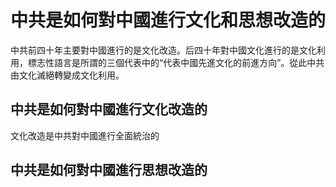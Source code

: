# 中共是如何對中國進行文化和思想改造的
中共前四十年主要對中國進行的是文化改造。后四十年對中國文化進行的是文化利用，標志性語言是所謂的三個代表中的“代表中國先進文化的前進方向”。從此中共由文化滅絕轉變成文化利用。


## 中共是如何對中國進行文化改造的
文化改造是中共對中國進行全面統治的




## 中共是如何對中國進行思想改造的



